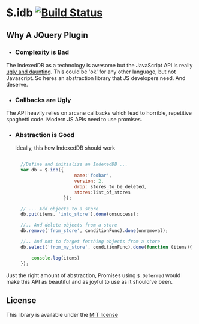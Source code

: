 $.idb [![Build Status](https://travis-ci.org/ameyms/jquery-indexeddb.png)](https://travis-ci.org/ameyms/jquery-indexeddb)
===========================



Why A JQuery Plugin
---

* ### Complexity is Bad
The IndexedDB as a technology is awesome but the JavaScript API is really 
[ugly and daunting](http://www.html5rocks.com/en/tutorials/indexeddb/todo/ "Heres why"). 
This could be 'ok' for any other language, but not Javascript.
So heres an abstraction library that JS developers need. And deserve.

* ###  Callbacks are Ugly
The API heavily relies on arcane callbacks which lead to horrible, repetitive spaghetti code. 
Modern JS APIs need to use promises.

* ### Abstraction is Good
  Ideally, this how IndexedDB should work
  ```javascript

  	//Define and initialize an IndexedDB ...
	var db = $.idb({
						name:'foobar', 
						version: 2,
						drop: stores_to_be_deleted,
						stores:list_of_stores
					});

	// ... Add objects to a store
	db.put(items, 'into_store').done(onsuccess);

	//.. And delete objects from a store
	db.remove('from_store', conditionFunc).done(onremoval);

	//.. And not to forget fetching objects from a store
	db.select('from_my_store', conditionFunc).done(function (items){

		console.log(items)
	});

  ```
Just the right amount of abstraction, Promises using `$.Deferred` would make this API 
as beautiful and as joyful to use as it should've been.


License
---
This library is available under the 
[MIT license](https://github.com/ameyms/jquery-indexeddb/blob/master/LICENSE "License")


